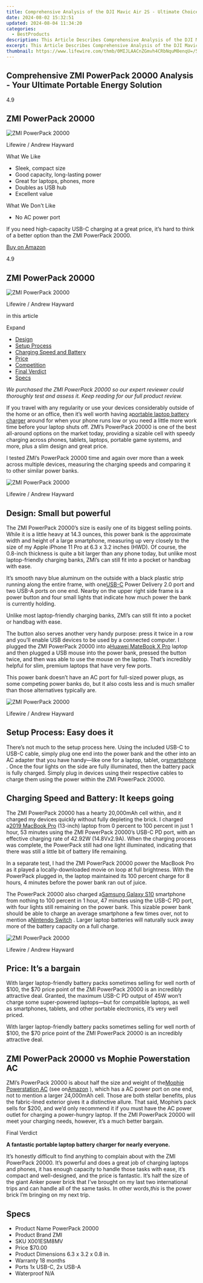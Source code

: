 ```yaml
---
title: Comprehensive Analysis of the DJI Mavic Air 2S - Ultimate Choice in Drones
date: 2024-08-02 15:32:51
updated: 2024-08-04 11:34:20
categories:
  - BestProducts
description: This Article Describes Comprehensive Analysis of the DJI Mavic Air 2S - Ultimate Choice in Drones
excerpt: This Article Describes Comprehensive Analysis of the DJI Mavic Air 2S - Ultimate Choice in Drones
thumbnail: https://www.lifewire.com/thmb/0MIJLAACnZGmvh4CRbNquM0enqU=/540x405/filters:no_upscale():max_bytes(150000):strip_icc():format(webp)/DJI_Air2S_HeroSquare-637f317371c642dba6474f2de072a30e.jpg
---
```


## Comprehensive ZMI PowerPack 20000 Analysis - Your Ultimate Portable Energy Solution

4.9

## ZMI PowerPack 20000

![ZMI PowerPack 20000](https://www.lifewire.com/thmb/A__IgeAPd2C0e_2iExqDqXJAGB8=/1000x1000/filters:no_upscale():max_bytes(150000):strip_icc():format(webp)/zmi-HeroSquare-492efa01c9e54737bfa9d16223ff9d82.jpg)

 Lifewire / Andrew Hayward

 What We Like

* Sleek, compact size
* Good capacity, long-lasting power
* Great for laptops, phones, more
* Doubles as USB hub
* Excellent value

 What We Don't Like

* No AC power port

 If you need high-capacity USB-C charging at a great price, it’s hard to think of a better option than the ZMI PowerPack 20000.

[Buy on Amazon](https://www.amazon.com/dp/B072BD98CM?tag=lifewire-onsite-prod-20&%2F=&ascsubtag=5071991%7Cn210c12f6fa164d19b551ef300c5549c018%7C)

4.9

## ZMI PowerPack 20000

![ZMI PowerPack 20000](https://www.lifewire.com/thmb/FttxoftMtHF3B2ZGmP2QubmOp3I=/450x450/filters:no_upscale():max_bytes(150000):strip_icc():format(webp)/zmi-HeroSquare-492efa01c9e54737bfa9d16223ff9d82.jpg)

 Lifewire / Andrew Hayward

 in this article

 Expand

* [Design](https://www.lifewire.com/#toc-design-small-but-powerful)
* [Setup Process](https://www.lifewire.com/#toc-setup-process-easy-does-it)
* [Charging Speed and Battery](https://www.lifewire.com/#toc-charging-speed-and-battery-it-keeps-going)
* [Price](https://www.lifewire.com/#toc-price-its-a-bargain)
* [Competition](https://www.lifewire.com/#toc-zmi-powerpack-20000-vs-mophie-powerstation-ac)
* [Final Verdict](https://www.lifewire.com/#toc-final-verdict)
* [Specs](https://www.lifewire.com/#toc-full-spec)

 _We purchased the ZMI PowerPack 20000 so our expert reviewer could thoroughly test and assess it. Keep reading for our full product review._

 If you travel with any regularity or use your devices considerably outside of the home or an office, then it’s well worth having a[portable laptop battery charger](https://www.lifewire.com/best-portable-laptop-battery-4050506) around for when your phone runs low or you need a little more work time before your laptop shuts off. ZMI’s PowerPack 20000 is one of the best all-around options on the market today, providing a sizable cell with speedy charging across phones, tablets, laptops, portable game systems, and more, plus a slim design and great price.

 I tested ZMI’s PowerPack 20000 time and again over more than a week across multiple devices, measuring the charging speeds and comparing it to other similar power banks.

![ZMI PowerPack 20000](https://www.lifewire.com/thmb/jITowxAWHBUo5WF3Y-XI6lKQNQE=/1500x0/filters:no_upscale():max_bytes(150000):strip_icc():format(webp)/zmi-05-02d76c869b864ef0abddfe824cfbf53a.jpg)

 Lifewire / Andrew Hayward

## **Design: Small but powerful**

 The ZMI PowerPack 20000’s size is easily one of its biggest selling points. While it is a little heavy at 14.3 ounces, this power bank is the approximate width and height of a large smartphone, measuring up very closely to the size of my Apple iPhone 11 Pro at 6.3 x 3.2 inches (HWD). Of course, the 0.8-inch thickness is quite a bit larger than any phone today, but unlike most laptop-friendly charging banks, ZMI’s can still fit into a pocket or handbag with ease.

 It’s smooth navy blue aluminum on the outside with a black plastic strip running along the entire frame, with one[USB-C](https://www.lifewire.com/usb-c-4149490) Power Delivery 2.0 port and two USB-A ports on one end. Nearby on the upper right side frame is a power button and four small lights that indicate how much power the bank is currently holding.

 Unlike most laptop-friendly charging banks, ZMI’s can still fit into a pocket or handbag with ease.

 The button also serves another very handy purpose: press it twice in a row and you’ll enable USB devices to be used by a connected computer. I plugged the ZMI PowerPack 20000 into a[Huawei MateBook X Pro](https://www.lifewire.com/huawei-matebook-x-pro-signature-edition-review-4845244) laptop and then plugged a USB mouse into the power bank, pressed the button twice, and then was able to use the mouse on the laptop. That’s incredibly helpful for slim, premium laptops that have very few ports.

 This power bank doesn’t have an AC port for full-sized power plugs, as some competing power banks do, but it also costs less and is much smaller than those alternatives typically are.

![ZMI PowerPack 20000](https://www.lifewire.com/thmb/vaINPELrwcWnOZDsX1ztKkCouww=/1500x0/filters:no_upscale():max_bytes(150000):strip_icc():format(webp)/zmi-03-1530f666df824f6281040c2ae3285eb2-2e7956941b91403aa888795a7e5e2e33.jpeg)

Lifewire / Andrew Hayward

## **Setup Process: Easy does it**

 There’s not much to the setup process here. Using the included USB-C to USB-C cable, simply plug one end into the power bank and the other into an AC adapter that you have handy—like one for a laptop, tablet, or[smartphone](https://www.lifewire.com/best-smartphones-4043781) . Once the four lights on the side are fully illuminated, then the battery pack is fully charged. Simply plug in devices using their respective cables to charge them using the power within the ZMI PowerPack 20000.

## **Charging Speed and Battery: It keeps going**

 The ZMI PowerPack 20000 has a hearty 20,000mAh cell within, and it charged my devices quickly without fully depleting the brick. I charged a[2019 MacBook Pro](https://www.lifewire.com/apple-macbook-pro-13-inch-2019-review-4770116) (13-inch) laptop from 0 percent to 100 percent in just 1 hour, 53 minutes using the ZMI PowerPack 20000’s USB-C PD port, with an effective charging rate of 42.92W (14.8Vx2.9A). When the charging process was complete, the PowerPack still had one light illuminated, indicating that there was still a little bit of battery life remaining.

 In a separate test, I had the ZMI PowerPack 20000 power the MacBook Pro as it played a locally-downloaded movie on loop at full brightness. With the PowerPack plugged in, the laptop maintained its 100 percent charge for 8 hours, 4 minutes before the power bank ran out of juice.

 The PowerPack 20000 also charged a[Samsung Galaxy S10](https://www.lifewire.com/samsung-galaxy-s10-review-4685690) smartphone from nothing to 100 percent in 1 hour, 47 minutes using the USB-C PD port, with four lights still remaining on the power bank. This sizable power bank should be able to charge an average smartphone a few times over, not to mention a[Nintendo Switch](https://www.lifewire.com/nintendo-switch-review-4707563) . Larger laptop batteries will naturally suck away more of the battery capacity on a full charge.

![ZMI PowerPack 20000](https://www.lifewire.com/thmb/asGVK-moJ54HvqyY9N6Kb-KM8hw=/1500x0/filters:no_upscale():max_bytes(150000):strip_icc():format(webp)/zmi-04-828899fb01024cd4a0e35980251c04b4.jpg)

 Lifewire / Andrew Hayward

## **Price: It’s a bargain**

 With larger laptop-friendly battery packs sometimes selling for well north of $100, the $70 price point of the ZMI PowerPack 20000 is an incredibly attractive deal. Granted, the maximum USB-C PD output of 45W won’t charge some super-powered laptops—but for compatible laptops, as well as smartphones, tablets, and other portable electronics, it’s very well priced.

 With larger laptop-friendly battery packs sometimes selling for well north of $100, the $70 price point of the ZMI PowerPack 20000 is an incredibly attractive deal.

## **ZMI PowerPack 20000 vs Mophie Powerstation AC**

 ZMI’s PowerPack 20000 is about half the size and weight of the[Mophie Powerstation AC](https://www.lifewire.com/mophie-powerstation-ac-review-5071990) (see on[Amazon](https://www.amazon.com/dp/B078GYSBVR?linkCode=ogi&th=1&psc=1&tag=lifewire-onsite-prod-20&ascsubtag=5071991%7Cn210c12f6fa164d19b551ef300c5549c018%7C) ), which has a AC power port on one end, not to mention a larger 24,000mAh cell. Those are both stellar benefits, plus the fabric-lined exterior gives it a distinctive allure. That said, Mophie’s pack sells for $200, and we’d only recommend it if you must have the AC power outlet for charging a power-hungry laptop. If the ZMI PowerPack 20000 will meet your charging needs, however, it’s a much better bargain.

 Final Verdict

 **A fantastic portable laptop battery charger for nearly everyone.**

 It’s honestly difficult to find anything to complain about with the ZMI PowerPack 20000\. It’s powerful and does a great job of charging laptops and phones, it has enough capacity to handle those tasks with ease, it’s compact and well-designed, and the price is fantastic. It’s half the size of the giant Anker power brick that I’ve brought on my last two international trips and can handle all of the same tasks. In other words,_this_ is the power brick I’m bringing on my next trip.

## Specs

* Product Name  PowerPack 20000
* Product Brand  ZMI
* SKU  X001ESM8MV
* Price  $70.00
* Product Dimensions  6.3 x 3.2 x 0.8 in.
* Warranty  18 months
* Ports  1x USB-C, 2x USB-A
* Waterproof  N/A


<ins class="adsbygoogle"
     style="display:block"
     data-ad-format="autorelaxed"
     data-ad-client="ca-pub-7571918770474297"
     data-ad-slot="1223367746"></ins>



<ins class="adsbygoogle"
     style="display:block"
     data-ad-client="ca-pub-7571918770474297"
     data-ad-slot="8358498916"
     data-ad-format="auto"
     data-full-width-responsive="true"></ins>
